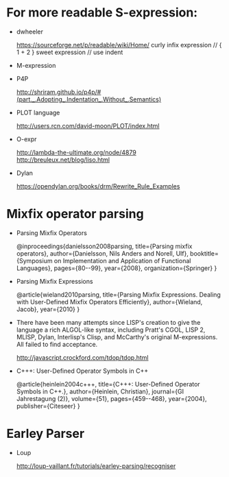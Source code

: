 # For more readable S-expression:

- dwheeler

    <https://sourceforge.net/p/readable/wiki/Home/>
    curly infix expression  // { 1 + 2 }
    sweet expression  // use indent

- M-expression

- P4P

    <http://shriram.github.io/p4p/#(part._.Adopting_.Indentation_.Without_.Semantics)>

- PLOT language

    <http://users.rcn.com/david-moon/PLOT/index.html>

- O-expr

    <http://lambda-the-ultimate.org/node/4879>
    <http://breuleux.net/blog/liso.html>

- Dylan

    <https://opendylan.org/books/drm/Rewrite_Rule_Examples>

# Mixfix operator parsing

- Parsing Mixfix Operators

    @inproceedings{danielsson2008parsing,
      title={Parsing mixfix operators},
      author={Danielsson, Nils Anders and Norell, Ulf},
      booktitle={Symposium on Implementation and Application of Functional Languages},
      pages={80--99},
      year={2008},
      organization={Springer}
    }

- Parsing Mixfix Expressions

    @article{wieland2010parsing,
      title={Parsing Mixfix Expressions. Dealing with User-Defined Mixfix Operators Efficiently},
      author={Wieland, Jacob},
      year={2010}
    }

- There have been many attempts since LISP's creation to give the language a rich ALGOL-like syntax, including Pratt's CGOL, LISP 2, MLISP, Dylan, Interlisp's Clisp, and McCarthy's original M-expressions. All failed to find acceptance.

    <http://javascript.crockford.com/tdop/tdop.html>

- C+++: User-Defined Operator Symbols in C++

    @article{heinlein2004c+++,
      title={C+++: User-Defined Operator Symbols in C++.},
      author={Heinlein, Christian},
      journal={GI Jahrestagung (2)},
      volume={51},
      pages={459--468},
      year={2004},
      publisher={Citeseer}
    }

# Earley Parser

- Loup

    <http://loup-vaillant.fr/tutorials/earley-parsing/recogniser>
